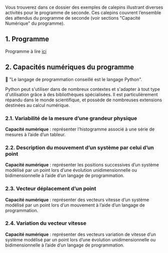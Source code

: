 Vous trouverez dans ce dossier des exemples de calepins illustrant diverses activités pour le programme de seconde. Ces calepins couvrent l’ensemble des attendus du programme de seconde (voir sections "Capacité Numérique" du programme).

## 1. Programme
Programme à lire [ici](http://cache.media.education.gouv.fr/file/SP1-MEN-22-1-2019/98/9/spe634_annexe_1062989.pdf)

## 2. Capacités numériques du programme
:snake: "Le langage de programmation conseillé est le langage Python".

Python peut s'utiliser dans de nombreux contextes et s'adapter à tout type d'utilisation grâce à des bibliothèques spécialisées. Il est particulièrement répandu dans le monde scientifique, et possède de nombreuses extensions destinées au calcul numérique.

### 2.1. Variabilité de la mesure d’une grandeur physique

**Capacité numérique** : représenter l’histogramme associé à une série de mesures à l’aide d’un tableur.

### 2.2. Description du mouvement d’un système par celui d’un point

**Capacité numérique** : représenter les positions successives d’un système modélisé par un point lors d’une évolution unidimensionnelle ou bidimensionnelle à l’aide d’un langage de programmation.

### 2.3. Vecteur déplacement d’un point

**Capacité numérique** : représenter des vecteurs vitesse d’un système modélisé par un point lors d’un mouvement à l’aide d’un langage de programmation.

### 2.4. Variation du vecteur vitesse

**Capacité numérique** : représenter des vecteurs variation de vitesse d’un système modélisé par un point lors d’une évolution unidimensionnelle ou bidimensionnelle à l’aide d’un langage de programmation.

